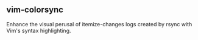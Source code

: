 vim-colorsync
---------

Enhance the visual perusal of itemize-changes logs created by rsync with Vim's
syntax highlighting.

